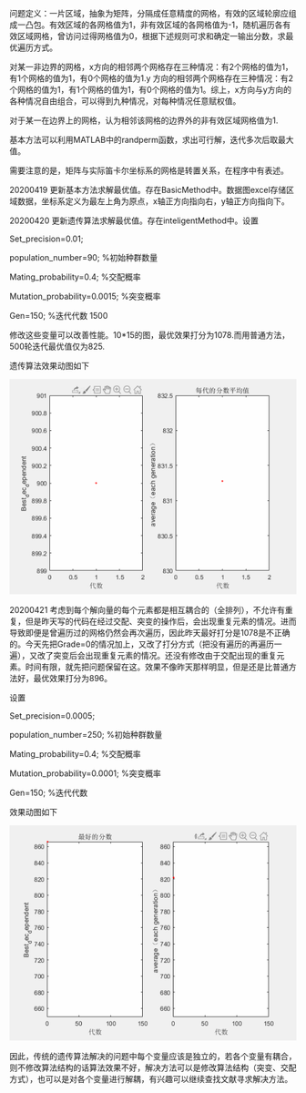 问题定义：一片区域，抽象为矩阵，分隔成任意精度的网格，有效的区域轮廓应组成一凸包。有效区域的各网格值为1，非有效区域的各网格值为-1，随机遍历各有效区域网格，曾访问过得网格值为0，根据下述规则可求和确定一输出分数，求最优遍历方式。

对某一非边界的网格，x方向的相邻两个网格存在三种情况：有2个网格的值为1，有1个网格的值为1，有0个网格的值为1.y 方向的相邻两个网格存在三种情况：有2个网格的值为1，有1个网格的值为1，有0个网格的值为1。综上，x方向与y方向的各种情况自由组合，可以得到九种情况，对每种情况任意赋权值。

对于某一在边界上的网格，认为相邻该网格的边界外的非有效区域网格值为1.

基本方法可以利用MATLAB中的randperm函数，求出可行解，迭代多次后取最大值。

需要注意的是，矩阵与实际笛卡尔坐标系的网格是转置关系，在程序中有表述。

20200419 更新基本方法求解最优值。存在BasicMethod中。数据图excel存储区域数据，坐标系定义为最左上角为原点，x轴正方向指向右，y轴正方向指向下。

20200420 更新遗传算法求解最优值。存在inteligentMethod中。设置

Set_precision=0.01;

population_number=90;  %初始种群数量

Mating_probability=0.4; %交配概率

Mutation_probability=0.0015; %突变概率

Gen=150; %迭代代数 1500

修改这些变量可以改善性能。10*15的图，最优效果打分为1078.而用普通方法，500轮迭代最优值仅为825.

遗传算法效果动图如下

![image](https://github.com/Robotics-Zhikai/Intelligence-Algorithm/blob/master/Genetic%20Algorithm/%E4%B8%80%E4%B8%AA%E5%BA%94%E7%94%A8/IntelligentMethod/result.gif)

20200421 考虑到每个解向量的每个元素都是相互耦合的（全排列），不允许有重复，但是昨天写的代码在经过交配、突变的操作后，会出现重复元素的情况。进而导致即便是曾遍历过的网格仍然会再次遍历，因此昨天最好打分是1078是不正确的。今天先把Grade=0的情况加上，又改了打分方式（把没有遍历的再遍历一遍），又改了突变后会出现重复元素的情况。还没有修改由于交配出现的重复元素。时间有限，就先把问题保留在这。效果不像昨天那样明显，但是还是比普通方法好，最优效果打分为896。

设置

Set_precision=0.0005;

population_number=250;  %初始种群数量

Mating_probability=0.4; %交配概率

Mutation_probability=0.0001; %突变概率

Gen=150; %迭代代数 

效果动图如下

![image](https://github.com/Robotics-Zhikai/Intelligence-Algorithm/blob/master/Genetic%20Algorithm/%E4%B8%80%E4%B8%AA%E5%BA%94%E7%94%A8/IntelligentMethod/result2.gif)

因此，传统的遗传算法解决的问题中每个变量应该是独立的，若各个变量有耦合，则不修改算法结构的话算法效果不好，解决方法可以是修改算法结构（突变、交配方式），也可以是对各个变量进行解耦，有兴趣可以继续查找文献寻求解决方法。